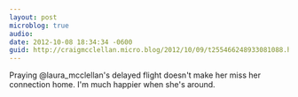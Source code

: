 ```yaml
---
layout: post
microblog: true
audio: 
date: 2012-10-08 18:34:34 -0600
guid: http://craigmcclellan.micro.blog/2012/10/09/t255466248933081088.html
---
```

Praying @laura_mcclellan's delayed flight doesn't make her miss her connection home. I'm much happier when she's around.

